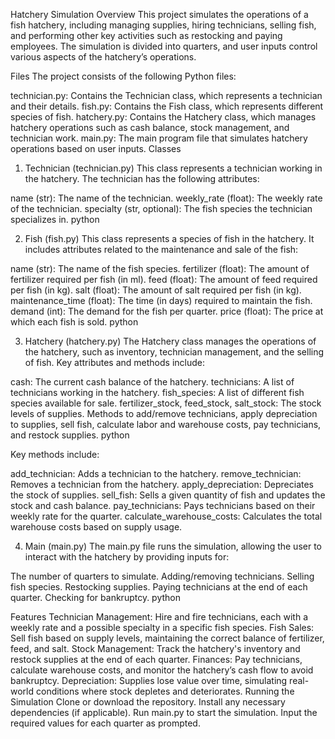 Hatchery Simulation
Overview
This project simulates the operations of a fish hatchery, including managing supplies, hiring technicians, selling fish, and performing other key activities such as restocking and paying employees. The simulation is divided into quarters, and user inputs control various aspects of the hatchery’s operations.

Files
The project consists of the following Python files:

technician.py: Contains the Technician class, which represents a technician and their details.
fish.py: Contains the Fish class, which represents different species of fish.
hatchery.py: Contains the Hatchery class, which manages hatchery operations such as cash balance, stock management, and technician work.
main.py: The main program file that simulates hatchery operations based on user inputs.
Classes
1. Technician (technician.py)
This class represents a technician working in the hatchery. The technician has the following attributes:

name (str): The name of the technician.
weekly_rate (float): The weekly rate of the technician.
specialty (str, optional): The fish species the technician specializes in.
python

2. Fish (fish.py)
This class represents a species of fish in the hatchery. It includes attributes related to the maintenance and sale of the fish:

name (str): The name of the fish species.
fertilizer (float): The amount of fertilizer required per fish (in ml).
feed (float): The amount of feed required per fish (in kg).
salt (float): The amount of salt required per fish (in kg).
maintenance_time (float): The time (in days) required to maintain the fish.
demand (int): The demand for the fish per quarter.
price (float): The price at which each fish is sold.
python

3. Hatchery (hatchery.py)
The Hatchery class manages the operations of the hatchery, such as inventory, technician management, and the selling of fish. Key attributes and methods include:

cash: The current cash balance of the hatchery.
technicians: A list of technicians working in the hatchery.
fish_species: A list of different fish species available for sale.
fertilizer_stock, feed_stock, salt_stock: The stock levels of supplies.
Methods to add/remove technicians, apply depreciation to supplies, sell fish, calculate labor and warehouse costs, pay technicians, and restock supplies.
python

Key methods include:

add_technician: Adds a technician to the hatchery.
remove_technician: Removes a technician from the hatchery.
apply_depreciation: Depreciates the stock of supplies.
sell_fish: Sells a given quantity of fish and updates the stock and cash balance.
pay_technicians: Pays technicians based on their weekly rate for the quarter.
calculate_warehouse_costs: Calculates the total warehouse costs based on supply usage.

4. Main (main.py)
The main.py file runs the simulation, allowing the user to interact with the hatchery by providing inputs for:

The number of quarters to simulate.
Adding/removing technicians.
Selling fish species.
Restocking supplies.
Paying technicians at the end of each quarter.
Checking for bankruptcy.
python

Features
Technician Management: Hire and fire technicians, each with a weekly rate and a possible specialty in a specific fish species.
Fish Sales: Sell fish based on supply levels, maintaining the correct balance of fertilizer, feed, and salt.
Stock Management: Track the hatchery's inventory and restock supplies at the end of each quarter.
Finances: Pay technicians, calculate warehouse costs, and monitor the hatchery’s cash flow to avoid bankruptcy.
Depreciation: Supplies lose value over time, simulating real-world conditions where stock depletes and deteriorates.
Running the Simulation
Clone or download the repository.
Install any necessary dependencies (if applicable).
Run main.py to start the simulation.
Input the required values for each quarter as prompted.